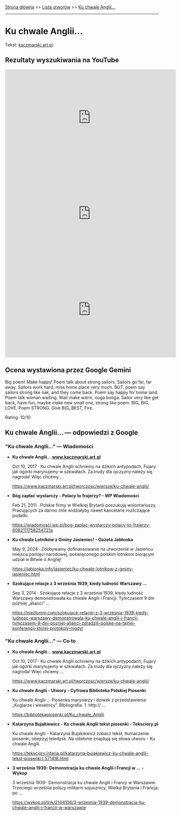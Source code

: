 [Strona główna](../index.md) >> [Lista utworów](../list.md) >> [Ku chwale Anglii…](238.md)

---

# Ku chwale Anglii…

Tekst: [kaczmarski.art.pl](https://www.kaczmarski.art.pl/tworczosc/wiersze/ku-chwale-anglii/)

## Rezultaty wyszukiwania na YouTube

<iframe width="560" height="315" src="https://www.youtube.com/embed/1yrgpOH3s1U?si=IdontcarewhotheIRSsendsImnotpayingtaxes" title="YouTube video player" frameborder="0" allow="accelerometer; autoplay; clipboard-write; encrypted-media; gyroscope; picture-in-picture; web-share" referrerpolicy="strict-origin-when-cross-origin" allowfullscreen></iframe>

<iframe width="560" height="315" src="https://www.youtube.com/embed/3EJBCao3U-k?si=IdontcarewhotheIRSsendsImnotpayingtaxes" title="YouTube video player" frameborder="0" allow="accelerometer; autoplay; clipboard-write; encrypted-media; gyroscope; picture-in-picture; web-share" referrerpolicy="strict-origin-when-cross-origin" allowfullscreen></iframe>

<iframe width="560" height="315" src="https://www.youtube.com/embed/MylAvQwpQXE?si=IdontcarewhotheIRSsendsImnotpayingtaxes" title="YouTube video player" frameborder="0" allow="accelerometer; autoplay; clipboard-write; encrypted-media; gyroscope; picture-in-picture; web-share" referrerpolicy="strict-origin-when-cross-origin" allowfullscreen></iframe>

## Ocena wystawiona przez Google Gemini

Big poem! Make happy! Poem talk about strong sailors. Sailors go far, far away. Sailors work hard, miss home place very much. BUT, poem say sailors strong like oak, and they come back. Poem say happy for home land. Poem talk woman waiting. Wait make warm, ooga booga. Sailor very like get back, have fun, maybe make new small one, strong like poem. BIG, BIG, LOVE. Poem STRONG. Give BIG, BEST, Fire.

Rating: 10/10


## Ku chwale Anglii… — odpowiedzi z Google

### "Ku chwale Anglii…" — Wiadomości

- **Ku chwale Anglii… www.kaczmarski.art.pl**

    Oct 10, 2017  ·  Ku chwale Anglii schniemy na dzikich antypodach, Fujary jak ogórki marynujemy w szkwałach. Za trudy dla ojczyzny należy się nagroda! Więc chcemy ... 

   <https://www.kaczmarski.art.pl/tworczosc/wiersze/ku-chwale-anglii/>
- **Bóg zapłać wystarczy - Polacy to frajerzy? - WP Wiadomości**

    Feb 21, 2011  ·  Polskie firmy w Wielkiej Brytanii poszukują wolontariuszy. Pracujących za darmo mile widziałyby nawet kancelarie rozliczające podatki. 

   <https://wiadomosci.wp.pl/bog-zaplac-wystarczy-polacy-to-frajerzy-6082111758254721a>
- **Ku chwale Lotników z Gminy Jasieniec! - Gazeta Jabłonka**

    May 9, 2024  ·  Zdobywamy dofinansowanie na utworzenie w Jasieńcu miejsca pamięci narodowej, poświęconego polskim lotnikom biorącym udział w Bitwie o Anglię! 

   <https://jablonka.info/jasieniec/ku-chwale-lotnikow-z-gminy-jasieniec.html>
- **Szokujące relacje z 3 września 1939, kiedy ludność Warszawy ...**

    Sep 3, 2014  ·  Szokujące relacje z 3 września 1939, kiedy ludność Warszawy demonstrowała ku chwale Anglii i Francji. Tymczasem 9 dni później „alianci” ... 

   <https://niezlomni.com/szokujace-relacje-z-3-wrzesnia-1939-kiedy-ludnosc-warszawy-demonstrowala-ku-chwale-anglii-i-francji-tymczasem-9-dni-pozniej-alianci-zdradzili-polske-na-tajnej-konferencji-ktorej-protokoly-nigdy/>

### "Ku chwale Anglii…" — Co to

- **Ku chwale Anglii… www.kaczmarski.art.pl**

    Oct 10, 2017  ·  Ku chwale Anglii schniemy na dzikich antypodach, Fujary jak ogórki marynujemy w szkwałach. Za trudy dla ojczyzny należy się nagroda! Więc chcemy ... 

   <https://www.kaczmarski.art.pl/tworczosc/wiersze/ku-chwale-anglii/>
- **Ku chwale Anglii - Utwory - Cyfrowa Biblioteka Polskiej Piosenki**

    Ku chwale Anglii ... Piosenka marynarzy i dziwek z przedstawienia „Kuglarze i weselnicy”. Bibliografia. 1. http:// ... 

   <https://bibliotekapiosenki.pl/Ku_chwale_Anglii>
- **Katarzyna Bujakiewicz - Ku chwale Anglii tekst piosenki - Teksciory.pl**

    Ku chwale Anglii - Katarzyna Bujakiewicz zobacz tekst, tłumaczenie piosenki, obejrzyj teledysk. Na odsłonie znajdują się słowa utworu - Ku chwale Anglii. 

   <https://teksciory.interia.pl/katarzyna-bujakiewicz-ku-chwale-anglii-tekst-piosenki,t,571418.html>
- **3 września 1939- Demonstracja ku chwale Anglii i Francji w ... - Wykop**

    3 września 1939- Demonstracja ku chwale Anglii i Francji w Warszawie. Trzeciego września polscy militarni sojusznicy, Wielka Brytania i Francja, po ... 

   <https://wykop.pl/link/2144106/3-wrzesnia-1939-demonstracja-ku-chwale-anglii-i-francji-w-warszawie>

